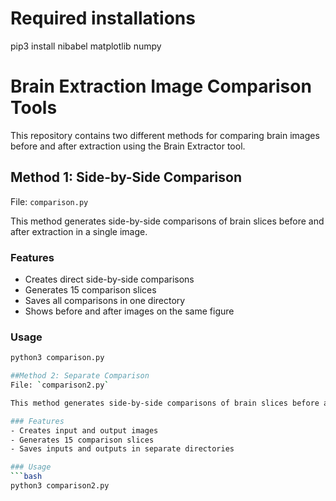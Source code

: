 # Required installations
pip3 install nibabel matplotlib numpy

# Brain Extraction Image Comparison Tools

This repository contains two different methods for comparing brain images before and after extraction using the Brain Extractor tool.

## Method 1: Side-by-Side Comparison
File: `comparison.py`

This method generates side-by-side comparisons of brain slices before and after extraction in a single image.

### Features
- Creates direct side-by-side comparisons
- Generates 15 comparison slices
- Saves all comparisons in one directory
- Shows before and after images on the same figure

### Usage
```bash
python3 comparison.py

##Method 2: Separate Comparison
File: `comparison2.py`

This method generates side-by-side comparisons of brain slices before and after extraction in a single image.

### Features
- Creates input and output images
- Generates 15 comparison slices
- Saves inputs and outputs in separate directories

### Usage
```bash
python3 comparison2.py


